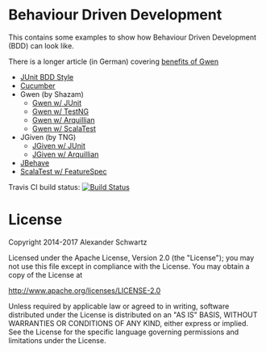 Behaviour Driven Development
===============

This contains some examples to show how Behaviour Driven Development (BDD) can look like.

There is a longer article (in German) covering [benefits of Gwen](http://www.heise.de/developer/artikel/Gwen-BDD-Framework-fuer-lesbare-und-refaktorisierbare-Tests-in-Java-2520872.html)

  * [JUnit BDD Style](junit-bddstyle)
  * [Cucumber](cucumber-simple)
  * Gwen (by Shazam)
    * [Gwen w/ JUnit](gwen-calculator-junit)
    * [Gwen w/ TestNG](gwen-calculator-testng)
    * [Gwen w/ Arquillian](gwen-arquillian)
    * [Gwen w/ ScalaTest](gwen-calculator-scalatest)
  * JGiven (by TNG)
    * [JGiven w/ JUnit](jgiven-junit)
    * [JGiven w/ Arquillian](jgiven-arquillian)
  * [JBehave](jbehave-simple)
  * [ScalaTest w/ FeatureSpec](scalatest-featurespec)

Travis CI build status: [![Build Status](https://travis-ci.org/ahus1/bdd-examples.svg?branch=master)](https://travis-ci.org/ahus1/bdd-examples)

License
====

Copyright 2014-2017 Alexander Schwartz

Licensed under the Apache License, Version 2.0 (the "License");
you may not use this file except in compliance with the License.
You may obtain a copy of the License at

<http://www.apache.org/licenses/LICENSE-2.0>

Unless required by applicable law or agreed to in writing, software
distributed under the License is distributed on an "AS IS" BASIS,
WITHOUT WARRANTIES OR CONDITIONS OF ANY KIND, either express or implied.
See the License for the specific language governing permissions and
limitations under the License.

